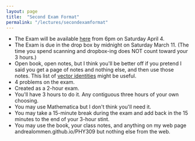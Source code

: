 ```yaml
---
layout: page
title:  "Second Exam Format"
permalink: "/lectures/secondexamformat"
---
```


* The Exam will be available [here](secondexam) from 6pm on Saturday April 4.
* The Exam is due in the drop box by midnight on Saturday March 11. (The time you spend
scanning and dropbox-ing does NOT count toward your 3 hours.)
* Open book, open notes, but I think you'll be better off if you pretend I said you get a page of notes and nothing else, and then use those notes. This list
of [vector identities](MTE02.pdf) might be useful.
* 4 problems on the exam.
* Created as a 2-hour exam.
* You'll have 3 hours to do it.  Any contiguous three hours of your 
own choosing.
* You may use Mathematica but I don't think you'll need it.
* You may take a 15-minute break during the exam and add back in the 15 minutes to the end of your 3-hour stint.
* You may use the book, your class notes, and anything on my web page andrealommen.github.io/PHY309 but nothing else from the web.

